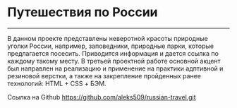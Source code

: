 # Путешествия по России #
***
В данном проекте представлены неверотной красоты природные уголки России, например, заповедники, природные парки, которые предлагается посесить. Приводится информация и дается ссылка по каждому такому месту. 
В третьей проектной работе основной акцент был направлен на  реализацию и применение на практики адптивной и резиновой верстки, а также на закрепление пройденных ранее технологий: HTML + CSS + БЭМ.

Ссылка на Github https://github.com/aleks509/russian-travel.git